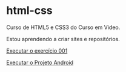 # html-css
 
Curso de HTML5 e CSS3 do Curso em Video.

Estou aprendendo a criar sites e repositórios.

<a href="https://henriquegennari.github.io/html-css/exercicios/ex001/index.html" target="_blank">Executar o exercício 001</a>

<a href="https://henriquegennari.github.io/projeto-android/" target="_blank">Executar o Projeto Android</a>